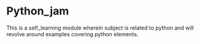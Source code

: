 # Python_jam
This is a self_learning module wherein subject is related to python and will revolve around examples covering python elements.